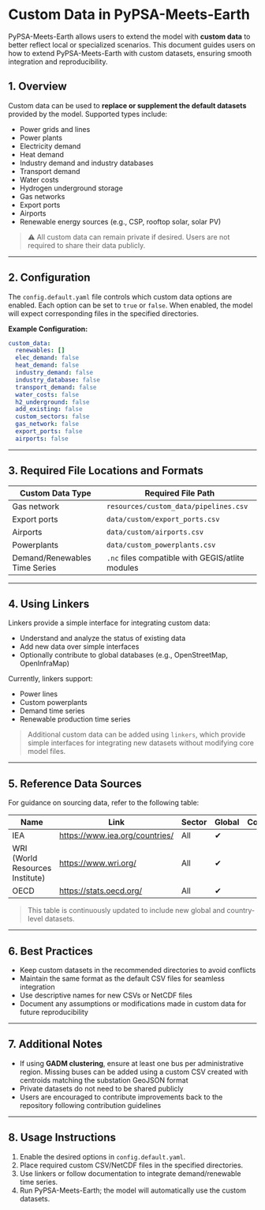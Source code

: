 # Custom Data in PyPSA-Meets-Earth

PyPSA-Meets-Earth allows users to extend the model with **custom data** to better reflect local or specialized scenarios. This document guides users on how to extend PyPSA-Meets-Earth with custom datasets, ensuring smooth integration and reproducibility.

## 1. Overview

Custom data can be used to **replace or supplement the default datasets** provided by the model. Supported types include:

- Power grids and lines
- Power plants
- Electricity demand
- Heat demand
- Industry demand and industry databases
- Transport demand
- Water costs
- Hydrogen underground storage
- Gas networks
- Export ports
- Airports
- Renewable energy sources (e.g., CSP, rooftop solar, solar PV)

> ⚠️ All custom data can remain private if desired. Users are not required to share their data publicly.

---

## 2. Configuration

The `config.default.yaml` file controls which custom data options are enabled. Each option can be set to `true` or `false`. When enabled, the model will expect corresponding files in the specified directories.

**Example Configuration:**

```yaml
custom_data:
  renewables: []        
  elec_demand: false
  heat_demand: false
  industry_demand: false
  industry_database: false
  transport_demand: false
  water_costs: false
  h2_underground: false
  add_existing: false
  custom_sectors: false
  gas_network: false      
  export_ports: false     
  airports: false         
```

---

## 3. Required File Locations and Formats

| Custom Data Type              | Required File Path                     |
|-------------------------------|---------------------------------------|
| Gas network                   | `resources/custom_data/pipelines.csv` |
| Export ports                  | `data/custom/export_ports.csv`         |
| Airports                      | `data/custom/airports.csv`            |
| Powerplants                   | `data/custom_powerplants.csv`  |
| Demand/Renewables Time Series | `.nc` files compatible with GEGIS/atlite modules |

---

## 4. Using Linkers

Linkers provide a simple interface for integrating custom data:

- Understand and analyze the status of existing data
- Add new data over simple interfaces
- Optionally contribute to global databases (e.g., OpenStreetMap, OpenInfraMap)

Currently, linkers support:

- Power lines
- Custom powerplants
- Demand time series
- Renewable production time series

> Additional custom data can be added using `linkers`, which provide simple interfaces for integrating new datasets without modifying core model files.

---

## 5. Reference Data Sources

For guidance on sourcing data, refer to the following table:

| Name | Link | Sector | Global | Country | API |
|------|------|--------|--------|---------|-----|
| IEA  | https://www.iea.org/countries/ | All | ✔ |  | ? |
| WRI  (World Resources Institute)  | https://www.wri.org/           | All | ✔ |  | ? |
| OECD | https://stats.oecd.org/        | All | ✔ |  | ? |

> This table is continuously updated to include new global and country-level datasets.
---

## 6. Best Practices

- Keep custom datasets in the recommended directories to avoid conflicts
- Maintain the same format as the default CSV files for seamless integration
- Use descriptive names for new CSVs or NetCDF files
- Document any assumptions or modifications made in custom data for future reproducibility

---

## 7. Additional Notes

- If using **GADM clustering**, ensure at least one bus per administrative region. Missing buses can be added using a custom CSV created with centroids matching the substation GeoJSON format
- Private datasets do not need to be shared publicly
- Users are encouraged to contribute improvements back to the repository following contribution guidelines

---

## 8. Usage Instructions

1. Enable the desired options in `config.default.yaml`.
2. Place required custom CSV/NetCDF files in the specified directories.
3. Use linkers or follow documentation to integrate demand/renewable time series.
4. Run PyPSA-Meets-Earth; the model will automatically use the custom datasets.







